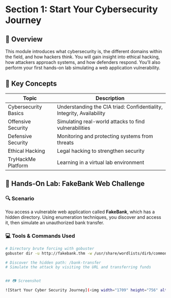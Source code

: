 # Section 1: Start Your Cybersecurity Journey

## 🧭 Overview

This module introduces what cybersecurity is, the different domains within the field, and how hackers think. You will gain insight into ethical hacking, how attackers approach systems, and how defenders respond. You’ll also perform your first hands-on lab simulating a web application vulnerability.

## 📌 Key Concepts

| Topic               | Description |
|---------------------|-------------|
| Cybersecurity Basics| Understanding the CIA triad: Confidentiality, Integrity, Availability |
| Offensive Security  | Simulating real-world attacks to find vulnerabilities |
| Defensive Security  | Monitoring and protecting systems from threats |
| Ethical Hacking     | Legal hacking to strengthen security |
| TryHackMe Platform  | Learning in a virtual lab environment |

## 🧪 Hands-On Lab: FakeBank Web Challenge

### 🔍 Scenario

You access a vulnerable web application called **FakeBank**, which has a hidden directory. Using enumeration techniques, you discover and access it, then simulate an unauthorized bank transfer.

### 💻 Tools & Commands Used

```bash
# Directory brute forcing with gobuster
gobuster dir -u http://fakebank.thm -w /usr/share/wordlists/dirb/common.txt

# Discover the hidden path: /bank-transfer
# Simulate the attack by visiting the URL and transferring funds


## 📷 Screenshot

![Start Your Cyber Security Journey](<img width="1709" height="756" alt="image" src="https://github.com/user-attachments/assets/ec213cb7-316f-4a9b-99c6-d483c419d4f7" />)



